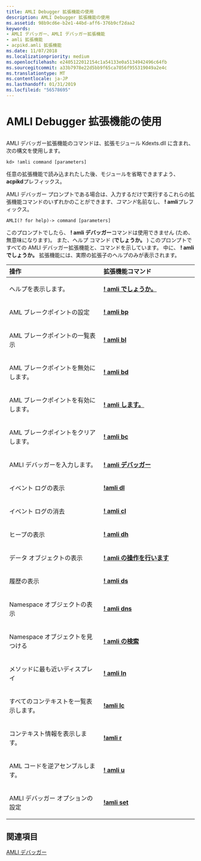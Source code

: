 ```yaml
---
title: AMLI Debugger 拡張機能の使用
description: AMLI Debugger 拡張機能の使用
ms.assetid: 98b9cd6e-b2e1-44bd-aff6-376b9cf2daa2
keywords:
- AMLI デバッガー、AMLI デバッガー拡張機能
- amli 拡張機能
- acpikd.amli 拡張機能
ms.date: 11/07/2018
ms.localizationpriority: medium
ms.openlocfilehash: e2405122012154c1a54133e0a5134942496c64fb
ms.sourcegitcommit: a33b7978e22d5bb9f65ca7056f955319049a2e4c
ms.translationtype: MT
ms.contentlocale: ja-JP
ms.lasthandoff: 01/31/2019
ms.locfileid: "56578695"
---
```

# <a name="using-amli-debugger-extensions"></a>AMLI Debugger 拡張機能の使用


## <span id="ddk_using_amli_debugger_extensions_dbg"></span><span id="DDK_USING_AMLI_DEBUGGER_EXTENSIONS_DBG"></span>


AMLI デバッガー拡張機能のコマンドは、拡張モジュール Kdexts.dll に含まれ、次の構文を使用します。

```dbgcmd
kd> !amli command [parameters] 
```


任意の拡張機能で読み込まれたした後、モジュールを省略できますよう、 **acpikd**プレフィックス。

AMLI デバッガー プロンプトである場合は、入力するだけで実行するこれらの拡張機能コマンドのいずれかのことができます、*コマンド*名前なし、 **! amli**プレフィックス。

```dbgcmd
AMLI(? for help)-> command [parameters] 
```

このプロンプトでしたら、 **! amli デバッガー**コマンドは使用できません (ため、無意味になります)。 また、ヘルプ コマンド (**でしょうか。** ) このプロンプトですべての AMLI デバッガー拡張機能と、コマンドを示しています。 中に、 **! amli でしょうか。** 拡張機能には、実際の拡張子のヘルプのみが表示されます。

<table>
<colgroup>
<col width="50%" />
<col width="50%" />
</colgroup>
<thead>
<tr class="header">
<th align="left">操作</th>
<th align="left">拡張機能コマンド</th>
</tr>
</thead>
<tbody>
<tr class="odd">
<td align="left"><p>ヘルプを表示します。</p></td>
<td align="left"><p><strong><a href="-amli--.md" data-raw-source="[!amli ?](-amli--.md)">! amli でしょうか。</a></strong></p></td>
</tr>
<tr class="even">
<td align="left"><p>AML ブレークポイントの設定</p></td>
<td align="left"><p><strong><a href="-amli-bp.md" data-raw-source="[!amli bp](-amli-bp.md)">! amli bp</a></strong></p></td>
</tr>
<tr class="odd">
<td align="left"><p>AML ブレークポイントの一覧表示</p></td>
<td align="left"><p><strong><a href="-amli-bl.md" data-raw-source="[!amli bl](-amli-bl.md)">! amli bl</a></strong></p></td>
</tr>
<tr class="even">
<td align="left"><p>AML ブレークポイントを無効にします。</p></td>
<td align="left"><p><strong><a href="-amli-bd.md" data-raw-source="[!amli bd](-amli-bd.md)">! amli bd</a></strong></p></td>
</tr>
<tr class="odd">
<td align="left"><p>AML ブレークポイントを有効にします。</p></td>
<td align="left"><p><strong><a href="-amli-be.md" data-raw-source="[!amli be](-amli-be.md)">! amli します。</a></strong></p></td>
</tr>
<tr class="even">
<td align="left"><p>AML ブレークポイントをクリアします。</p></td>
<td align="left"><p><strong><a href="-amli-bc.md" data-raw-source="[!amli bc](-amli-bc.md)">! amli bc</a></strong></p></td>
</tr>
<tr class="odd">
<td align="left"><p>AMLI デバッガーを入力します。</p></td>
<td align="left"><p><strong><a href="-amli-debugger.md" data-raw-source="[!amli debugger](-amli-debugger.md)">! amli デバッガー</a></strong></p></td>
</tr>
<tr class="even">
<td align="left"><p>イベント ログの表示</p></td>
<td align="left"><p><strong><a href="-amli-dl.md" data-raw-source="[!amli dl](-amli-dl.md)">!amli dl</a></strong></p></td>
</tr>
<tr class="odd">
<td align="left"><p>イベント ログの消去</p></td>
<td align="left"><p><strong><a href="-amli-cl.md" data-raw-source="[!amli cl](-amli-cl.md)">! amli cl</a></strong></p></td>
</tr>
<tr class="even">
<td align="left"><p>ヒープの表示</p></td>
<td align="left"><p><strong><a href="-amli-dh.md" data-raw-source="[!amli dh](-amli-dh.md)">! amli dh</a></strong></p></td>
</tr>
<tr class="odd">
<td align="left"><p>データ オブジェクトの表示</p></td>
<td align="left"><p><strong><a href="-amli-do.md" data-raw-source="[!amli do](-amli-do.md)">! amli の操作を行います</a></strong></p></td>
</tr>
<tr class="even">
<td align="left"><p>履歴の表示</p></td>
<td align="left"><p><strong><a href="-amli-ds.md" data-raw-source="[!amli ds](-amli-ds.md)">! amli ds</a></strong></p></td>
</tr>
<tr class="odd">
<td align="left"><p>Namespace オブジェクトの表示</p></td>
<td align="left"><p><strong><a href="-amli-dns.md" data-raw-source="[!amli dns](-amli-dns.md)">! amli dns</a></strong></p></td>
</tr>
<tr class="even">
<td align="left"><p>Namespace オブジェクトを見つける</p></td>
<td align="left"><p><strong><a href="-amli-find.md" data-raw-source="[!amli find](-amli-find.md)">! amli の検索</a></strong></p></td>
</tr>
<tr class="odd">
<td align="left"><p>メソッドに最も近いディスプレイ</p></td>
<td align="left"><p><strong><a href="-amli-ln.md" data-raw-source="[!amli ln](-amli-ln.md)">! amli ln</a></strong></p></td>
</tr>
<tr class="even">
<td align="left"><p>すべてのコンテキストを一覧表示します。</p></td>
<td align="left"><p><strong><a href="-amli-lc.md" data-raw-source="[!amli lc](-amli-lc.md)">!amli lc</a></strong></p></td>
</tr>
<tr class="odd">
<td align="left"><p>コンテキスト情報を表示します。</p></td>
<td align="left"><p><strong><a href="-amli-r.md" data-raw-source="[!amli r](-amli-r.md)">!amli r</a></strong></p></td>
</tr>
<tr class="even">
<td align="left"><p>AML コードを逆アセンブルします。</p></td>
<td align="left"><p><strong><a href="-amli-u.md" data-raw-source="[!amli u](-amli-u.md)">! amli u</a></strong></p></td>
</tr>
<tr class="odd">
<td align="left"><p>AMLI デバッガー オプションの設定</p></td>
<td align="left"><p><strong><a href="-amli-set.md" data-raw-source="[!amli set](-amli-set.md)">!amli set</a></strong></p></td>
</tr>
</tbody>
</table>

## <a name="see-also"></a>関連項目

[AMLI デバッガー](the-amli-debugger.md)
